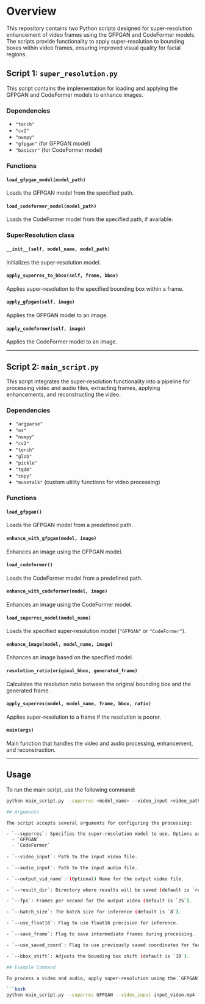 # Overview
This repository contains two Python scripts designed for super-resolution enhancement of video frames using the GFPGAN and CodeFormer models. The scripts provide functionality to apply super-resolution to bounding boxes within video frames, ensuring improved visual quality for facial regions.

## Script 1: `super_resolution.py`
This script contains the implementation for loading and applying the GFPGAN and CodeFormer models to enhance images.

### Dependencies
- `"torch"`
- `"cv2"`
- `"numpy"`
- `"gfpgan"` (for GFPGAN model)
- `"basicsr"` (for CodeFormer model)

### Functions

#### `load_gfpgan_model(model_path)`
Loads the GFPGAN model from the specified path.

#### `load_codeformer_model(model_path)`
Loads the CodeFormer model from the specified path, if available.

### **SuperResolution class**

#### `__init__(self, model_name, model_path)`
Initializes the super-resolution model.

#### `apply_superres_to_bbox(self, frame, bbox)`
Applies super-resolution to the specified bounding box within a frame.

#### `apply_gfpgan(self, image)`
Applies the GFPGAN model to an image.

#### `apply_codeformer(self, image)`
Applies the CodeFormer model to an image.

---

## Script 2: `main_script.py`
This script integrates the super-resolution functionality into a pipeline for processing video and audio files, extracting frames, applying enhancements, and reconstructing the video.

### Dependencies
- `"argparse"`
- `"os"`
- `"numpy"`
- `"cv2"`
- `"torch"`
- `"glob"`
- `"pickle"`
- `"tqdm"`
- `"copy"`
- `"musetalk"` (custom utility functions for video processing)

### Functions

#### `load_gfpgan()`
Loads the GFPGAN model from a predefined path.

#### `enhance_with_gfpgan(model, image)`
Enhances an image using the GFPGAN model.

#### `load_codeformer()`
Loads the CodeFormer model from a predefined path.

#### `enhance_with_codeformer(model, image)`
Enhances an image using the CodeFormer model.

#### `load_superres_model(model_name)`
Loads the specified super-resolution model (`"GFPGAN"` or `"CodeFormer"`).

#### `enhance_image(model, model_name, image)`
Enhances an image based on the specified model.

#### `resolution_ratio(original_bbox, generated_frame)`
Calculates the resolution ratio between the original bounding box and the generated frame.

#### `apply_superres(model, model_name, frame, bbox, ratio)`
Applies super-resolution to a frame if the resolution is poorer.

#### `main(args)`
Main function that handles the video and audio processing, enhancement, and reconstruction.

---

## Usage

To run the main script, use the following command:

```bash
python main_script.py --superres <model_name> --video_input <video_path> --audio_input <audio_path> [options]

## Arguments

The script accepts several arguments for configuring the processing:

- `--superres`: Specifies the super-resolution model to use. Options are:
  - `GFPGAN`
  - `CodeFormer`
  
- `--video_input`: Path to the input video file.

- `--audio_input`: Path to the input audio file.

- `--output_vid_name`: (Optional) Name for the output video file.

- `--result_dir`: Directory where results will be saved (default is `results`).

- `--fps`: Frames per second for the output video (default is `25`).

- `--batch_size`: The batch size for inference (default is `8`).

- `--use_float16`: Flag to use float16 precision for inference.

- `--save_frame`: Flag to save intermediate frames during processing.

- `--use_saved_coord`: Flag to use previously saved coordinates for face landmarks.

- `--bbox_shift`: Adjusts the bounding box shift (default is `10`).

## Example Command

To process a video and audio, apply super-resolution using the `GFPGAN` model, and save the output to a specified directory, use the following command:

```bash
python main_script.py --superres GFPGAN --video_input input_video.mp4 --audio_input input_audio.wav --result_dir output --fps 30 --batch_size 4 --use_float16 --save_frame --bbox_shift 15
